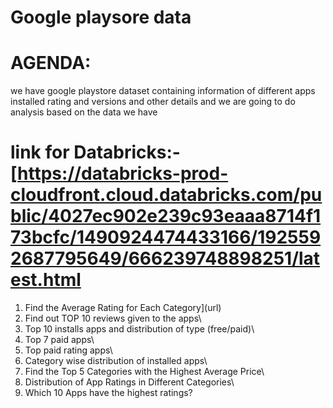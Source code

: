 # Google playsore data
# AGENDA:
we have google playstore dataset containing information of different apps installed rating and versions and other details and we are going to do analysis based on the data we have
# link for Databricks:-[https://databricks-prod-cloudfront.cloud.databricks.com/public/4027ec902e239c93eaaa8714f173bcfc/1490924474433166/1925592687795649/666239748898251/latest.html
1. Find the Average Rating for Each Category\](url)
2. Find out TOP 10 reviews given to the apps\
3. Top 10 installs apps and distribution of type (free/paid)\
4. Top 7 paid apps\
5. Top paid rating apps\
6. Category wise distribution of installed apps\
7. Find the Top 5 Categories with the Highest Average Price\
8. Distribution of App Ratings in Different Categories\
9. Which 10 Apps have the highest ratings?

